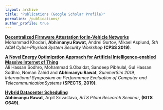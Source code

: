 ```yaml
---
layout: archive
title: "Publications (Google Scholar Profile)"
permalink: /publications/
author_profile: true
---
```

<!--
{% if author.googlescholar %}
  You can also find my articles on <u><a href="{{author.googlescholar}}">my Google Scholar profile</a>.</u>
{% endif %}


{% include base_path %}

{% for post in site.publications reversed %}
  {% include archive-single.html %}
{% endfor %}
-->

<b>[Decentralized Firmware Attestation for In-Vehicle Networks](http://127.0.0.1:4000/publications/2019-05-28-CPSS_in_vehicle)</b> <br> 
Mohammad Khodari, <b>Abhimanyu Rawat</b>, Andrei Gurtov, Mikael Asplund,
<i>5th ACM Cyber-Physical System Security Workshop</i> 
<b>(CPSS 2019)</b>.

<b>[A Novel Energy Optimization Approach for Artificial Intelligence-enabled Massive Internet of Thing](http://127.0.0.1:4000/publications/2019-05-27-SPECTS)</b> <br> 
Ali Hassan Sodhro, Mohammad S.Obaidat, Sandeep Pibhulal, Gul Hassan Sodhro,
Noman Zahid and <b>Abhimanyu Rawat</b>,
<i>SummerSim 2019, International Symposium on Performance Evaluation of Computer and TelecommunicationSystems</i> 
<b>(SPECTS, 2019)</b>.

<b>[Hybrid Datacenter Scheduling](http://127.0.0.1:4000/publications/2016-11-25-res-seminar-1)</b> <br> 
<b>Abhimanyu Rawat</b>, Arpit Srivastava,
<i>BITS Pilani Research Seminar</i>,
<b>(BITS G649)</b>.